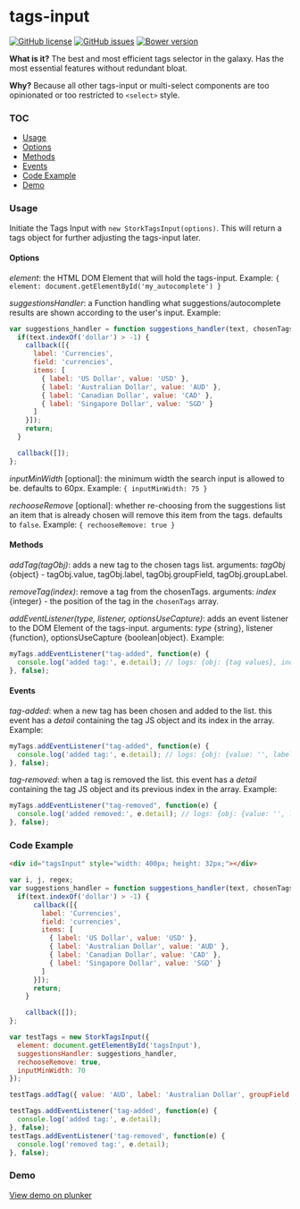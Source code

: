 # tags-input

[![GitHub license](https://img.shields.io/badge/license-MIT-blue.svg)](https://raw.githubusercontent.com/storkjs/tags-input/master/LICENSE)
[![GitHub issues](https://img.shields.io/github/issues/storkjs/tags-input.svg)](https://github.com/storkjs/tags-input/issues)
[![Bower version](https://badge.fury.io/bo/stork-tags.svg)](https://github.com/storkjs/tags-input/releases)

**What is it?**
The best and most efficient tags selector in the galaxy.
Has the most essential features without redundant bloat.

**Why?**
Because all other tags-input or multi-select components are too opinionated or too restricted to `<select>` style.

### TOC
- [Usage](#usage)
- [Options](#options)
- [Methods](#methods)
- [Events](#events)
- [Code Example](#code-example)
- [Demo](#demo)

### Usage
Initiate the Tags Input with `new StorkTagsInput(options)`. This will return a tags object for further adjusting the tags-input later.

#### Options
_element_: the HTML DOM Element that will hold the tags-input. Example: `{ element: document.getElementById('my_autocomplete') }`

_suggestionsHandler_: a Function handling what suggestions/autocomplete results are shown according to the user's input. Example:
```javascript
var suggestions_handler = function suggestions_handler(text, chosenTags, callback) {
  if(text.indexOf('dollar') > -1) {
    callback([{
      label: 'Currencies',
      field: 'currencies',
      items: [
        { label: 'US Dollar', value: 'USD' },
        { label: 'Australian Dollar', value: 'AUD' },
        { label: 'Canadian Dollar', value: 'CAD' },
        { label: 'Singapore Dollar', value: 'SGD' }
      ]
    }]);
    return;
  }

  callback([]);
};
```

_inputMinWidth_ [optional]: the minimum width the search input is allowed to be. defaults to 60px. Example:
`{ inputMinWidth: 75 }`

_rechooseRemove_ [optional]: whether re-choosing from the suggestions list an item that is already chosen will remove this item from the tags. defaults to `false`. Example:
`{ rechooseRemove: true }`

#### Methods
_addTag(tagObj)_: adds a new tag to the chosen tags list.
arguments: _tagObj_ {object} - tagObj.value, tagObj.label, tagObj.groupField, tagObj.groupLabel.

_removeTag(index)_: remove a tag from the chosenTags. arguments: _index_ {integer} - the position of the tag in the `chosenTags` array.

_addEventListener(type, listener, optionsUseCapture)_: adds an event listener to the DOM Element of the tags-input.
arguments: _type_ {string}, listener {function}, optionsUseCapture {boolean|object}. Example:
```javascript
myTags.addEventListener("tag-added", function(e) {
  console.log('added tag:', e.detail); // logs: {obj: {tag values}, index: #}
}, false);
```

#### Events
_tag-added_: when a new tag has been chosen and added to the list. this event has a _detail_ containing the tag JS object and its index in the array. Example:
```javascript
myTags.addEventListener("tag-added", function(e) {
  console.log('added tag:', e.detail); // logs: {obj: {value: '', label: '', groupField: '', groupLabel: '', elm: LI}, index: 0}
}, false);
```

_tag-removed_: when a tag is removed the list. this event has a _detail_ containing the tag JS object and its previous index in the array. Example:
```javascript
myTags.addEventListener("tag-removed", function(e) {
  console.log('added removed:', e.detail); // logs: {obj: {value: '', label: '', groupField: '', groupLabel: '', elm: LI}, index: 0}
}, false);
```

### Code Example
```html
<div id="tagsInput" style="width: 400px; height: 32px;"></div>
```

```javascript
var i, j, regex;
var suggestions_handler = function suggestions_handler(text, chosenTags, callback) {
  if(text.indexOf('dollar') > -1) {
      callback([{
        label: 'Currencies',
        field: 'currencies',
        items: [
          { label: 'US Dollar', value: 'USD' },
          { label: 'Australian Dollar', value: 'AUD' },
          { label: 'Canadian Dollar', value: 'CAD' },
          { label: 'Singapore Dollar', value: 'SGD' }
        ]
      }]);
      return;
    }

    callback([]);
};

var testTags = new StorkTagsInput({
  element: document.getElementById('tagsInput'),
  suggestionsHandler: suggestions_handler,
  rechooseRemove: true,
  inputMinWidth: 70
});

testTags.addTag({ value: 'AUD', label: 'Australian Dollar', groupField: 'currencies', groupLabel: 'Currencies' });

testTags.addEventListener('tag-added', function(e) {
  console.log('added tag:', e.detail);
}, false);
testTags.addEventListener('tag-removed', function(e) {
  console.log('removed tag:', e.detail);
}, false);
```

### Demo
[View demo on plunker](https://embed.plnkr.co/OMUPjm/)
